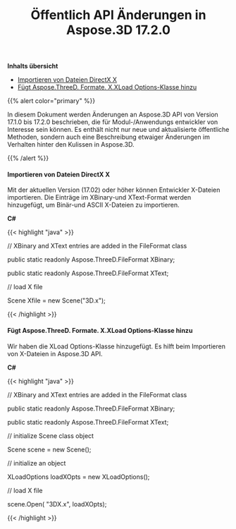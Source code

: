 ﻿---
title: Öffentlich API Änderungen in Aspose.3D 17.2.0
type: docs
weight: 10
url: /de/net/public-api-changes-in-aspose-3d-17-2-0/
---
**Inhalts übersicht**

- [Importieren von Dateien DirectX X](#PublicAPIChangesinAspose.3D17.2.0-ImportingDirectXXFiles)
- [Fügt Aspose.ThreeD. Formate. X.XLoad Options-Klasse hinzu](#PublicAPIChangesinAspose.3D17.2.0-AddsAspose.ThreeD.Formats.X.XLoadOptionsClass)

{{% alert color="primary" %}} 

In diesem Dokument werden Änderungen an Aspose.3D API von Version 17.1.0 bis 17.2.0 beschrieben, die für Modul-/Anwendungs entwickler von Interesse sein können. Es enthält nicht nur neue und aktualisierte öffentliche Methoden, sondern auch eine Beschreibung etwaiger Änderungen im Verhalten hinter den Kulissen in Aspose.3D.

{{% /alert %}} 
#### **Importieren von Dateien DirectX X**
Mit der aktuellen Version (17.02) oder höher können Entwickler X-Dateien importieren. Die Einträge im XBinary-und XText-Format werden hinzugefügt, um Binär-und ASCII X-Dateien zu importieren.

**C#**

{{< highlight "java" >}}

 // XBinary and XText entries are added in the FileFormat class

public static readonly Aspose.ThreeD.FileFormat XBinary;

public static readonly Aspose.ThreeD.FileFormat XText;

// load X file

Scene Xfile = new Scene("3D.x");

{{< /highlight >}}
#### **Fügt Aspose.ThreeD. Formate. X.XLoad Options-Klasse hinzu**
Wir haben die XLoad Options-Klasse hinzugefügt. Es hilft beim Importieren von X-Dateien in Aspose.3D API.

**C#**

{{< highlight "java" >}}

 // XBinary and XText entries are added in the FileFormat class

public static readonly Aspose.ThreeD.FileFormat XBinary;

public static readonly Aspose.ThreeD.FileFormat XText;

// initialize Scene class object

Scene scene = new Scene();

// initialize an object

XLoadOptions loadXOpts = new XLoadOptions();

// load X file

scene.Open( "3DX.x", loadXOpts);

{{< /highlight >}}
